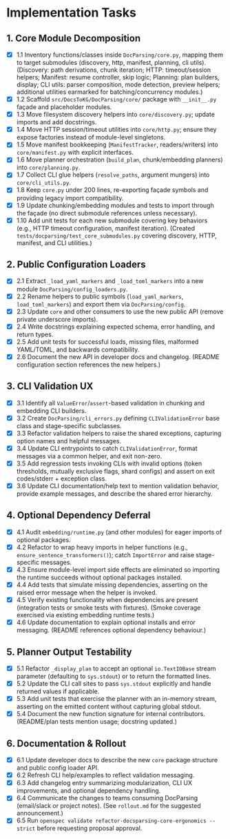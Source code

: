 # Implementation Tasks

## 1. Core Module Decomposition

- [x] 1.1 Inventory functions/classes inside `DocParsing/core.py`, mapping them to target submodules (discovery, http, manifest, planning, cli utils). (Discovery: path derivations, chunk iteration; HTTP: timeout/session helpers; Manifest: resume controller, skip logic; Planning: plan builders, display; CLI utils: parser composition, mode detection, preview helpers; additional utilities earmarked for batching/concurrency modules.)
- [x] 1.2 Scaffold `src/DocsToKG/DocParsing/core/` package with `__init__.py` façade and placeholder modules.
- [x] 1.3 Move filesystem discovery helpers into `core/discovery.py`; update imports and add docstrings.
- [x] 1.4 Move HTTP session/timeout utilities into `core/http.py`; ensure they expose factories instead of module-level singletons.
- [x] 1.5 Move manifest bookkeeping (`ManifestTracker`, readers/writers) into `core/manifest.py` with explicit interfaces.
- [x] 1.6 Move planner orchestration (`build_plan`, chunk/embedding planners) into `core/planning.py`.
- [x] 1.7 Collect CLI glue helpers (`resolve_paths`, argument mungers) into `core/cli_utils.py`.
- [x] 1.8 Keep `core.py` under 200 lines, re-exporting façade symbols and providing legacy import compatibility.
- [x] 1.9 Update chunking/embedding modules and tests to import through the façade (no direct submodule references unless necessary).
- [x] 1.10 Add unit tests for each new submodule covering key behaviors (e.g., HTTP timeout configuration, manifest iteration). (Created `tests/docparsing/test_core_submodules.py` covering discovery, HTTP, manifest, and CLI utilities.)

## 2. Public Configuration Loaders

- [x] 2.1 Extract `_load_yaml_markers` and `_load_toml_markers` into a new module `DocParsing/config_loaders.py`.
- [x] 2.2 Rename helpers to public symbols (`load_yaml_markers`, `load_toml_markers`) and export them via `DocParsing/config`.
- [x] 2.3 Update `core` and other consumers to use the new public API (remove private underscore imports).
- [x] 2.4 Write docstrings explaining expected schema, error handling, and return types.
- [x] 2.5 Add unit tests for successful loads, missing files, malformed YAML/TOML, and backwards compatibility.
- [x] 2.6 Document the new API in developer docs and changelog. (README configuration section references the new helpers.)

## 3. CLI Validation UX

- [x] 3.1 Identify all `ValueError`/`assert`-based validation in chunking and embedding CLI builders.
- [x] 3.2 Create `DocParsing/cli_errors.py` defining `CLIValidationError` base class and stage-specific subclasses.
- [x] 3.3 Refactor validation helpers to raise the shared exceptions, capturing option names and helpful messages.
- [x] 3.4 Update CLI entrypoints to catch `CLIValidationError`, format messages via a common helper, and exit non-zero.
- [x] 3.5 Add regression tests invoking CLIs with invalid options (token thresholds, mutually exclusive flags, shard configs) and assert on exit codes/stderr + exception class.
- [x] 3.6 Update CLI documentation/help text to mention validation behavior, provide example messages, and describe the shared error hierarchy.

## 4. Optional Dependency Deferral

- [x] 4.1 Audit `embedding/runtime.py` (and other modules) for eager imports of optional packages.
- [x] 4.2 Refactor to wrap heavy imports in helper functions (e.g., `ensure_sentence_transformers()`); catch `ImportError` and raise stage-specific messages.
- [x] 4.3 Ensure module-level import side effects are eliminated so importing the runtime succeeds without optional packages installed.
- [x] 4.4 Add tests that simulate missing dependencies, asserting on the raised error message when the helper is invoked.
- [x] 4.5 Verify existing functionality when dependencies are present (integration tests or smoke tests with fixtures). (Smoke coverage exercised via existing embedding runtime tests.)
- [x] 4.6 Update documentation to explain optional installs and error messaging. (README references optional dependency behaviour.)

## 5. Planner Output Testability

- [x] 5.1 Refactor `_display_plan` to accept an optional `io.TextIOBase` stream parameter (defaulting to `sys.stdout`) or to return the formatted lines.
- [x] 5.2 Update the CLI call sites to pass `sys.stdout` explicitly and handle returned values if applicable.
- [x] 5.3 Add unit tests that exercise the planner with an in-memory stream, asserting on the emitted content without capturing global stdout.
- [x] 5.4 Document the new function signature for internal contributors. (README/plan tests mention usage; docstring updated.)

## 6. Documentation & Rollout

- [x] 6.1 Update developer docs to describe the new `core` package structure and public config loader API.
- [x] 6.2 Refresh CLI help/examples to reflect validation messaging.
- [x] 6.3 Add changelog entry summarizing modularization, CLI UX improvements, and optional dependency handling.
- [x] 6.4 Communicate the changes to teams consuming DocParsing (email/slack or project notes). (See `rollout.md` for the suggested announcement.)
- [x] 6.5 Run `openspec validate refactor-docsparsing-core-ergonomics --strict` before requesting proposal approval.
